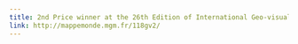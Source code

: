 ```yaml
---
title: 2nd Price winner at the 26th Edition of International Geo-visualization Competition in St-Die (France)
link: http://mappemonde.mgm.fr/118gv2/
---
```

